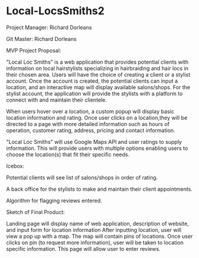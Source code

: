 # Local-LocsSmiths2


Project Manager: Richard Dorleans

Git Master: Richard Dorleans

MVP Project Proposal:

"Local Loc Smiths" is a web application that provides potential clients with information on local hairstylists specializing in hairbraiding and hair locs in their chosen area. Users will have the choice of creating a client or a stylist account.  Once the account is created, the potential clients can input a location, and an interactive map will display available salons/shops.  For the stylist account, the application will provide the stylists with a platform to connect with and maintain their clientele.

When users hover over a location, a custom popup will display basic location information and rating. Once user clicks on a location,they will be directed to a page with more detailed information such as hours of operation, customer rating, address, pricing and contact information.

"Local Loc Smiths" will use Google Maps API and user ratings to supply information. This will provide users with multiple options enabling users to choose the location(s) that fit their specific needs.

Icebox:

Potential clients will see list of salons/shops in order of rating.

A back office for the stylists to make and maintain their client appointments.

Algorithm for flagging reviews entered.


Sketch of Final Product:

Landing page will display name of web application, description of website, and input form for location information
After inputting location, user will view a pop up with a map. The map will contain pins of locations.  Once user clicks on pin (to request more information), user will be taken to location specific information. This page will allow user to enter reviews.
